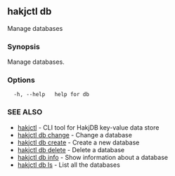 ## hakjctl db

Manage databases

### Synopsis

Manage databases.

### Options

```
  -h, --help   help for db
```

### SEE ALSO

* [hakjctl](hakjctl.md)	 - CLI tool for HakjDB key-value data store
* [hakjctl db change](hakjctl_db_change.md)	 - Change a database
* [hakjctl db create](hakjctl_db_create.md)	 - Create a new database
* [hakjctl db delete](hakjctl_db_delete.md)	 - Delete a database
* [hakjctl db info](hakjctl_db_info.md)	 - Show information about a database
* [hakjctl db ls](hakjctl_db_ls.md)	 - List all the databases

